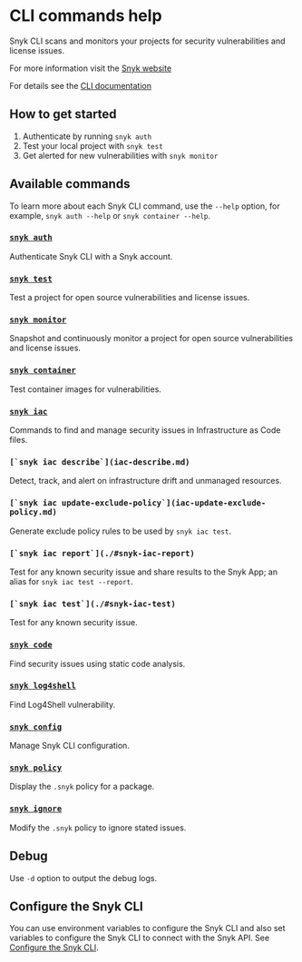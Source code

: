 # CLI commands help

Snyk CLI scans and monitors your projects for security vulnerabilities and license issues.

For more information visit the [Snyk website](https://snyk.io)

For details see the [CLI documentation](https://docs.snyk.io/features/snyk-cli)

## How to get started

1. Authenticate by running `snyk auth`
2. Test your local project with `snyk test`
3. Get alerted for new vulnerabilities with `snyk monitor`

## Available commands

To learn more about each Snyk CLI command, use the `--help` option, for example, `snyk auth --help` or `snyk container --help`.

### [`snyk auth`](auth.md)

Authenticate Snyk CLI with a Snyk account.

### [`snyk test`](test.md)

Test a project for open source vulnerabilities and license issues.

### [`snyk monitor`](monitor.md)

Snapshot and continuously monitor a project for open source vulnerabilities and license issues.

### [`snyk container`](container.md)

Test container images for vulnerabilities.

### [`snyk iac`](iac.md)

Commands to find and manage security issues in Infrastructure as Code files.

### ``[`snyk iac describe`](iac-describe.md)``

Detect, track, and alert on infrastructure drift and unmanaged resources.

### ``[`snyk iac update-exclude-policy`](iac-update-exclude-policy.md)``

Generate exclude policy rules to be used by `snyk iac test`.

### ``[`snyk iac report`](./#snyk-iac-report)``

Test for any known security issue and share results to the Snyk App; an alias for `snyk iac test --report`.

### ``[`snyk iac test`](./#snyk-iac-test)``

Test for any known security issue.

### [`snyk code`](code.md)

Find security issues using static code analysis.

### [`snyk log4shell`](log4shell.md)

Find Log4Shell vulnerability.

### [`snyk config`](config.md)

Manage Snyk CLI configuration.

### [`snyk policy`](policy.md)

Display the `.snyk` policy for a package.

### [`snyk ignore`](ignore.md)

Modify the `.snyk` policy to ignore stated issues.

## Debug

Use `-d` option to output the debug logs.

## Configure the Snyk CLI

You can use environment variables to configure the Snyk CLI and also set variables to configure the Snyk CLI to connect with the Snyk API. See [Configure the Snyk CLI](https://docs.snyk.io/features/snyk-cli/configure-the-snyk-cli).
